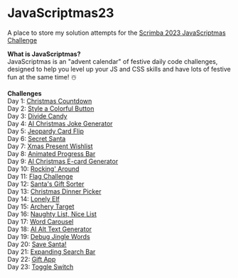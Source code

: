 # JavaScriptmas23
A place to store my solution attempts for the [Scrimba 2023 JavaScriptmas Challenge](https://scrimba.com/learn/javascriptmas)

**What is JavaScriptmas?**   
JavaScriptmas is an "advent calendar" of festive daily code challenges, designed to help you level up your JS and CSS skills and have lots of festive fun at the same time! ☃️

**Challenges**   
Day 1:  [Christmas Countdown](https://thebimsider.github.io/JavaScriptmas23/Day1/)   
Day 2:  [Style a Colorful Button](https://thebimsider.github.io/JavaScriptmas23/Day2/)   
Day 3:  [Divide Candy](https://thebimsider.github.io/JavaScriptmas23/Day3/)   
Day 4:  [AI Christmas Joke Generator](https://scrimba.com/scrim/co6c94c4eb469f9b9e2e12c35)   
Day 5:  [Jeopardy Card Flip](https://thebimsider.github.io/JavaScriptmas23/Day5/)     
Day 6:  [Secret Santa](https://thebimsider.github.io/JavaScriptmas23/Day6/)     
Day 7:  [Xmas Present Wishlist](https://thebimsider.github.io/JavaScriptmas23/Day7/)    
Day 8:  [Animated Progress Bar](https://thebimsider.github.io/JavaScriptmas23/Day8/)    
Day 9:  [AI Christmas E-card Generator](https://scrimba.com/scrim/coba54c60ae3528a3778eb0e7)   
Day 10: [Rocking' Around](https://thebimsider.github.io/JavaScriptmas23/Day10/)     
Day 11: [Flag Challenge](https://thebimsider.github.io/JavaScriptmas23/Day11/)     
Day 12: [Santa's Gift Sorter](https://thebimsider.github.io/JavaScriptmas23/Day12/)     
Day 13: [Christmas Dinner Picker](https://thebimsider.github.io/JavaScriptmas23/Day13/)   
Day 14: [Lonely Elf](https://thebimsider.github.io/JavaScriptmas23/Day14/)   
Day 15: [Archery Target](https://thebimsider.github.io/JavaScriptmas23/Day15/)   
Day 16: [Naughty List, Nice List](https://thebimsider.github.io/JavaScriptmas23/Day16/)   
Day 17: [Word Carousel](https://thebimsider.github.io/JavaScriptmas23/Day17/)   
Day 18: [AI Alt Text Generator](https://scrimba.com/scrim/coef649aabec41f8488767665)   
Day 19: [Debug Jingle Words](https://thebimsider.github.io/JavaScriptmas23/Day19/)    
Day 20: [Save Santa!](https://thebimsider.github.io/JavaScriptmas23/Day20/)    
Day 21: [Expanding Search Bar](https://thebimsider.github.io/JavaScriptmas23/Day21/)    
Day 22: [Gift App](https://thebimsider.github.io/JavaScriptmas23/Day22/)    
Day 23: [Toggle Switch](https://thebimsider.github.io/JavaScriptmas23/Day23/)    

